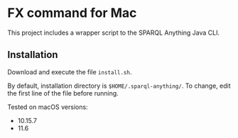 # FX command for Mac

This project includes a wrapper script to the SPARQL Anything Java CLI.

## Installation

Download and execute the file `install.sh`.

By default, installation directory is `$HOME/.sparql-anything/`. To change, edit the first line of the file before running.

Tested on macOS versions:

- 10.15.7
- 11.6
